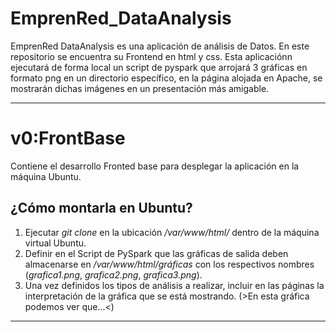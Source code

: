 # EmprenRed_DataAnalysis
EmprenRed DataAnalysis es una aplicación de análisis de Datos. En este repositorio se encuentra su Frontend en html y css. Esta aplicaciónn ejecutará de forma local un script de pyspark que arrojará 3 gráficas en formato png en un directorio específico, en la página alojada en Apache, se mostrarán dichas imágenes en un presentación más amigable.

---
# v0:FrontBase
Contiene el desarrollo Fronted base para desplegar la aplicación en la máquina Ubuntu.
## ¿Cómo montarla en Ubuntu?
1. Ejecutar *git clone* en la ubicación */var/www/html/* dentro de la máquina virtual Ubuntu. 
2. Definir en el Script de PySpark que las gráficas de salida deben almacenarse en */var/www/html/gráficas* con los respectivos nombres (*grafica1.png*, *grafica2.png*, *grafica3.png*).
3. Una vez definidos los tipos de análisis a realizar, incluir en las páginas la interpretación de la gráfica que se está mostrando. (>En esta gráfica podemos ver que...<)
---
